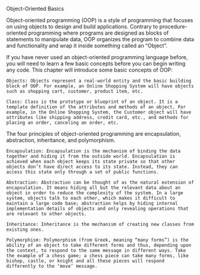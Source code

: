 Object-Oriented Basics

Object-oriented programming (OOP) is a style of programming that focuses on using objects to design and build applications. Contrary to procedure-oriented programming where programs are designed as blocks of statements to manipulate data, OOP organizes the program to combine data and functionality and wrap it inside something called an “Object”.

If you have never used an object-oriented programming language before, you will need to learn a few basic concepts before you can begin writing any code. This chapter will introduce some basic concepts of OOP:

    Objects: Objects represent a real-world entity and the basic building block of OOP. For example, an Online Shopping System will have objects such as shopping cart, customer, product item, etc.

    Class: Class is the prototype or blueprint of an object. It is a template definition of the attributes and methods of an object. For example, in the Online Shopping System, the Customer object will have attributes like shipping address, credit card, etc., and methods for placing an order, canceling an order, etc.

The four principles of object-oriented programming are encapsulation, abstraction, inheritance, and polymorphism.

    Encapsulation: Encapsulation is the mechanism of binding the data together and hiding it from the outside world. Encapsulation is achieved when each object keeps its state private so that other objects don’t have direct access to its state. Instead, they can access this state only through a set of public functions.

    Abstraction: Abstraction can be thought of as the natural extension of encapsulation. It means hiding all but the relevant data about an object in order to reduce the complexity of the system. In a large system, objects talk to each other, which makes it difficult to maintain a large code base; abstraction helps by hiding internal implementation details of objects and only revealing operations that are relevant to other objects.

    Inheritance: Inheritance is the mechanism of creating new classes from existing ones.

    Polymorphism: Polymorphism (from Greek, meaning “many forms”) is the ability of an object to take different forms and thus, depending upon the context, to respond to the same message in different ways. Take the example of a chess game; a chess piece can take many forms, like bishop, castle, or knight and all these pieces will respond differently to the ‘move’ message.
